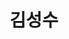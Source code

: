 ---
layout: hubs
key: Q208203
title: 김성수
name: 김성수
image: http://commons.wikimedia.org/wiki/Special:FilePath/Kim%20Seong-Soo%201950.jpg
description: 교육자, 정치인, 언론인
score: 0.0010345882386855925
degree: 6
---